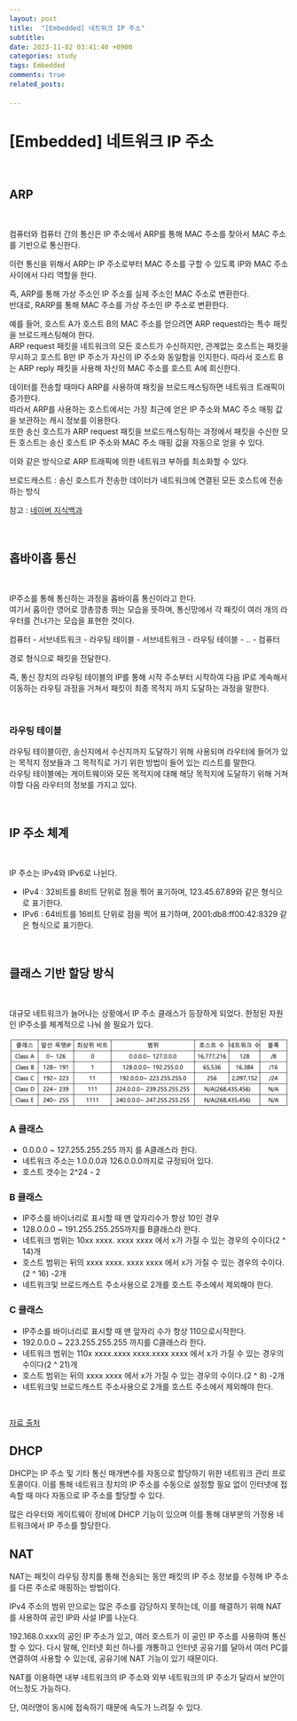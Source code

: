 ```yaml
---
layout: post
title:  "[Embedded] 네트워크 IP 주소"
subtitle:  
date: 2023-11-02 03:41:40 +0900
categories: study
tags: Embedded
comments: true
related_posts:

---
```


# [Embedded] 네트워크 IP 주소<br/>
<br/>

## ARP<br/>
<Br/>

컴퓨터와 컴퓨터 간의 통신은 IP 주소에서 ARP를 통해 MAC 주소를 찾아서 MAC 주소를 기반으로 통신한다.<br/>

이런 통신을 위해서 ARP는 IP 주소로부터 MAC 주소를 구할 수 있도록 IP와 MAC 주소 사이에서 다리 역할을 한다.<br/>

즉, ARP를 통해 가상 주소인 IP 주소를 실제 주소인 MAC 주소로 변환한다.<br/>
반대로, RARP를 통해 MAC 주소를 가상 주소인 IP 주소로 변환한다.<br/>

예를 들어, 호스트 A가 호스트 B의 MAC 주소를 얻으려면 ARP request라는 특수 패킷을 브로드캐스팅해야 한다.<br/>
ARP request 패킷을 네트워크의 모든 호스트가 수신하지만, 관계없는 호스트는 패킷을 무시하고 호스트 B만 IP 주소가 자신의 IP 주소와 동일함을 인지한다. 따라서 호스트 B는 ARP reply 패킷을 사용해 자신의 MAC 주소를 호스트 A에 회신한다.

데이터를 전송할 때마다 ARP를 사용하여 패킷을 브로드캐스팅하면 네트워크 트래픽이 증가한다.<br/>
따라서 ARP를 사용하는 호스트에서는 가장 최근에 얻은 IP 주소와 MAC 주소 매핑 값을 보관하는 캐시 정보를 이용한다.<Br/>
또한 송신 호스트가 ARP request 패킷을 브로드캐스팅하는 과정에서 패킷을 수신한 모든 호스트는 송신 호스트 IP 주소와 MAC 주소 매핑 값을 자동으로 얻을 수 있다.

이와 같은 방식으로 ARP 트래픽에 의한 네트워크 부하를 최소화할 수 있다.<br/>

브로드캐스트 : 송신 호스트가 전송한 데이터가 네트워크에 연결된 모든 호스트에 전송하는 방식

참고 : [네이버 지식백과](https://terms.naver.com/entry.naver?docId=2271905&cid=51207&categoryId=51207)

<br/>

## 홉바이홉 통신<br/>
<Br/>

IP주소를 통해 통신하는 과정을 홉바이홉 통신이라고 한다.<br/>
여기서 홉이란 영어로 깡총깡총 뛰는 모습을 뜻하며, 통신망에서 각 패킷이 여러 개의 라우터를 건너가는 모습을 표현한 것이다.<br/>

컴퓨터 - 서브네트워크 - 라우팅 테이블 - 서브네트워크 - 라우팅 테이블 - .. - 컴퓨터

경로 형식으로 패킷을 전달한다.<br/>

즉, 통신 장치의 라우팅 테이블의 IP를 통해 시작 주소부터 시작하여 다음 IP로 계속해서 이동하는 라우팅 과정을 거쳐서 패킷이 최종 목적지 까지 도달하는 과정을 말한다.<br/>

<br/>

### 라우팅 테이블<br/>

라우팅 테이블이란, 송신지에서 수신지까지 도달하기 위해 사용되며 라우터에 들어가 있는 목적지 정보들과 그 목적직로 가기 위한 방법이 들어 있는 리스트를 말한다.<br/>
라우팅 테이블에는 게이트웨이와 모든 목적지에 대해 해당 목적지에 도달하기 위해 거쳐야할 다음 라우터의 정보를 가지고 있다.<br/>

<br/>

## IP 주소 체계<br/>
<Br/>

IP 주소는 IPv4와 IPv6로 나뉜다.<br/>

- IPv4 : 32비트를 8비트 단위로 점을 찎어 표기하며, 123.45.67.89와 같은 형식으로 표기한다.
- IPv6 : 64비트를 16비트 단위로 점을 찍어 표기하며, 2001:db8:ff00:42:8329 같은 형식으로 표기한다.

<br/>

## 클래스 기반 할당 방식<br/>
<br/>

대규모 네트워크가 늘어나는 상황에서 IP 주소 클래스가 등장하게 되었다.
한정된 자원인 IP주소를 체계적으로 나눠 쓸 필요가 있다.<br/>

![Alt text](https://github.com/WookeyKim95/WookeyKim95.github.io/blob/main/_posts/study/Embedded/IP_1.png?raw=true)


### A 클래스<br/>

- 0.0.0.0 ~ 127.255.255.255 까지 를 A클래스라 한다. 
- 네트워크 주소는 1.0.0.0과 126.0.0.0까지로 규정되어 있다. 
- 호스트 갯수는 2^24 - 2

### B 클래스<br/>

- IP주소를 바이너리로 표시할 때 맨 앞자리수가 항상 10인 경우
- 128.0.0.0 ~ 191.255.255.255까지를 B클래스라 한다.
- 네트워크 범위는 10xx xxxx. xxxx xxxx 에서 x가 가질 수 있는 경우의 수이다(2 ^ 14)개
- 호스트 범위는 뒤의  xxxx xxxx. xxxx xxxx 에서 x가 가질 수 있는 경우의 수이다.(2 ^ 16) -2개
- 네트워크및 브로드캐스트 주소사용으로 2개를 호스트 주소에서 제외해야 한다.

### C 클래스<br/>

- IP주소를 바이너리로 표시할 때 맨 앞자리 수가 항상 110으로시작한다.
- 192.0.0.0 ~ 223.255.255.255 까지를 C클래스라 한다.
- 네트워크 범위는 110x xxxx.xxxx xxxx.xxxx xxxx 에서 x가 가질 수 있는 경우의 수이다(2 ^ 21)개
- 호스트 범위는 뒤의  xxxx xxxx 에서 x가 가질 수 있는 경우의 수이다.(2 ^ 8) -2개
- 네트워크및 브로드캐스트 주소사용으로 2개를 호스트 주소에서 제외해야 한다.

<br/>

[자료 출처](https://catsbi.oopy.io/f565e8c1-34c6-4b61-be61-e1ab04fc51fb)


## DHCP

DHCP는 IP 주소 및 기타 통신 매개변수를 자동으로 할당하기 위한 네트워크 관리 프로토콜이다. 이를 통해 네트워크 장치의 IP 주소를 수동으로 설정할 필요 없이 인터넷에 접속할 때 마다 자동으로 IP 주소를 할당할 수 있다.<br/>

많은 라우터와 게이트웨이 장비에 DHCP 기능이 있으며 이를 통해 대부분의 가정용 네트워크에서 IP 주소를 할당한다.<br/>

## NAT

NAT는 패킷이 라우팅 장치를 통해 전송되는 동안 패킷의 IP 주소 정보를 수정해 IP 주소를 다른 주소로 매핑하는 방법이다.

IPv4 주소의 범위 만으로는 많은 주소를 감당하지 못하는데, 이를 해결하기 위해 NAT를 사용하여 공인 IP와 사설 IP를 나눈다.<br/>

192.168.0.xxx의 공인 IP 주소가 있고, 여러 호스트가 이 공인 IP 주소를 사용하여 통신할 수 있다. 다시 말해, 인터넷 회선 하나를 개통하고 인터넷 공유기를 달아서 여러 PC를 연결하여 사용할 수 있는데, 공유기에 NAT 기능이 있기 때문이다.<br/>

NAT를 이용하면 내부 네트워크의 IP 주소와 외부 네트워크의 IP 주소가 달라서 보안이 어느정도 가능하다.<br/>

단, 여러명이 동시에 접속하기 때문에 속도가 느려질 수 있다.<br/>